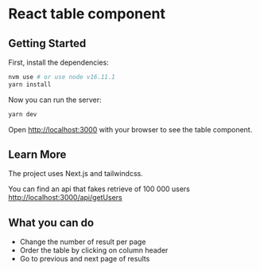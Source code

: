 # React table component

## Getting Started

First, install the dependencies:

```bash
nvm use # or use node v16.11.1
yarn install
```

Now you can run the server:

```bash
yarn dev
```

Open [http://localhost:3000](http://localhost:3000) with your browser to see the table component.

## Learn More

The project uses Next.js and tailwindcss.

You can find an api that fakes retrieve of 100 000 users [http://localhost:3000/api/getUsers](http://localhost:3000/api/getUsers)

## What you can do

- Change the number of result per page
- Order the table by clicking on column header
- Go to previous and next page of results
